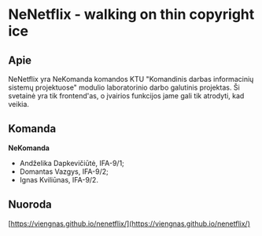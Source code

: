 # NeNetflix - walking on thin copyright ice

## Apie

NeNetflix yra NeKomanda komandos KTU "Komandinis darbas informacinių sistemų projektuose" modulio laboratorinio darbo galutinis projektas. Ši svetainė yra tik frontend'as, o įvairios funkcijos jame gali tik atrodyti, kad veikia.

## Komanda

**NeKomanda**

- Andželika Dapkevičiūtė, IFA-9/1;
- Domantas Vazgys, IFA-9/2;
- Ignas Kviliūnas, IFA-9/2.

## Nuoroda

[https://viengnas.github.io/nenetflix/](https://viengnas.github.io/nenetflix/)